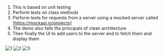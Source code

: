 1. This is based on unit testing
2. Perform tests on class methods
3. Perform tests for requests from a server using a mocked server called [https://mockapi.io/projects]
4. The demo also falls the principals of clean architecture
5. Then finally the UI to add users to the server and to fetch them and display them




   
![1](https://github.com/kerrywanga/tdd/assets/61024251/f696088b-442b-4886-bf4f-7a0950430473)
![2](https://github.com/kerrywanga/tdd/assets/61024251/e75fdc36-6688-419d-ab05-a636b780ce18)
![3](https://github.com/kerrywanga/tdd/assets/61024251/8df9d034-a4c1-4d63-bab9-be4bbe249f17)



